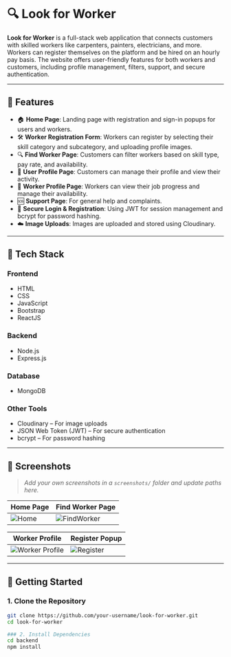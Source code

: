 # 🔍 Look for Worker

**Look for Worker** is a full-stack web application that connects customers with skilled workers like carpenters, painters, electricians, and more. Workers can register themselves on the platform and be hired on an hourly pay basis. The website offers user-friendly features for both workers and customers, including profile management, filters, support, and secure authentication.

---

## 🌟 Features

- 🏠 **Home Page**: Landing page with registration and sign-in popups for users and workers.
- 🛠️ **Worker Registration Form**: Workers can register by selecting their skill category and subcategory, and uploading profile images.
- 🔍 **Find Worker Page**: Customers can filter workers based on skill type, pay rate, and availability.
- 👤 **User Profile Page**: Customers can manage their profile and view their activity.
- 👷 **Worker Profile Page**: Workers can view their job progress and manage their availability.
- 🆘 **Support Page**: For general help and complaints.
- 🔐 **Secure Login & Registration**: Using JWT for session management and bcrypt for password hashing.
- ☁️ **Image Uploads**: Images are uploaded and stored using Cloudinary.

---

## 🧰 Tech Stack

### Frontend
- HTML
- CSS
- JavaScript
- Bootstrap
- ReactJS

### Backend
- Node.js
- Express.js

### Database
- MongoDB

### Other Tools
- Cloudinary – For image uploads
- JSON Web Token (JWT) – For secure authentication
- bcrypt – For password hashing

---

## 📸 Screenshots

> _Add your own screenshots in a `screenshots/` folder and update paths here._

| Home Page | Find Worker Page |
|-----------|------------------|
| ![Home](screenshots/home.png) | ![FindWorker](screenshots/findworker.png) |

| Worker Profile | Register Popup |
|----------------|----------------|
| ![Worker Profile](screenshots/worker-profile.png) | ![Register](screenshots/register-popup.png) |

---

## 🚀 Getting Started

### 1. Clone the Repository

```bash
git clone https://github.com/your-username/look-for-worker.git
cd look-for-worker

### 2. Install Dependencies
cd backend
npm install
